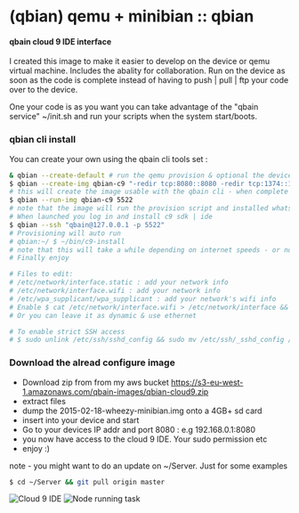 # (qbian) qemu + minibian :: qbian


#### qbain cloud 9 IDE interface

I created this image to make it easier to develop on the device or qemu virtual machine. Includes the abality for collaboration.
Run on the device as soon as the code is complete instead of having to push | pull | ftp your code over to the device.

One your code is as you want you can take advantage of the "qbain service" ~/init.sh and run your scripts when the system start/boots.

### qbian cli install
You can create your own using the qbain cli tools set :

```bash
& qbian --create-default # run the qemu provision & optional the device provision $ /root/Provision.sh
$ qbian --create-img qbian-c9 "-redir tcp:8080::8080 -redir tcp:1374::1374" 2G default
# this will create the image usable with the qbain cli - when complete
$ qbian --run-img qbian-c9 5522
# note that the image will run the provision script and installed whats needed
# When launched you log in and install c9 sdk | ide
$ qbian --ssh "qbain@127.0.0.1 -p 5522"
# Provisioning will auto run
# qbian:~/ $ ~/bin/c9-install
# note that this will take a while depending on internet speeds - or not because it is has a lot to do
# Finally enjoy 

# Files to edit:
# /etc/network/interface.static : add your network info
# /etc/network/interface.wifi : add your network info
# /etc/wpa_supplicant/wpa_supplicant : add your network's wifi info
# Enable $ cat /etc/network/interface.wifi > /etc/network/interface && sudo service networking restart
# Or you can leave it as dynamic & use ethernet 

# To enable strict SSH access 
# $ sudo unlink /etc/ssh/sshd_config && sudo mv /etc/ssh/_sshd_config /etc/ssh/sshd_config && reboot
```


### Download the alread configure image 
* Download zip from from my aws bucket <https://s3-eu-west-1.amazonaws.com/qbain-images/qbian-cloud9.zip>
* extract files 
* dump the 2015-02-18-wheezy-minibian.img onto a 4GB+ sd card
* insert into your device and start
* Go to your devices IP addr and port 8080 : e.g 192.168.0.1:8080
* you now have access to the cloud 9 IDE. Your sudo permission etc
* enjoy :)

note - you might want to do an update on ~/Server. Just for some examples
```bash
$ cd ~/Server && git pull origin master
```

![Cloud 9 IDE](/../images/qbian-c9ide.png?raw=true "C9 ide on qemu")
![Node running task](/../images/qbian-noderun.png?raw=true "node tasks")

